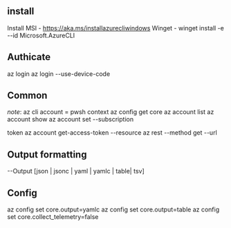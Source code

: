 
## install
Install MSI - https://aka.ms/installazurecliwindows
Winget - winget install -e --id Microsoft.AzureCLI

## Authicate
az login
az login --use-device-code

## Common
*note*: az cli account = pwsh context
az config get core
az account list
az account show
az account set --subscription <name or id>

token
az account get-access-token --resource <site>
az rest --method get --url <site>

## Output formatting
--Output [json | jsonc | yaml | yamlc | table| tsv]
 
## Config
az config set core.output=yamlc
az config set core.output=table
az config set core.collect_telemetry=false
